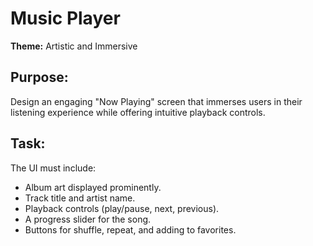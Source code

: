# Music Player

**Theme:** Artistic and Immersive

## Purpose:
Design an engaging "Now Playing" screen that immerses users in their listening experience while offering intuitive playback controls.

## Task:
The UI must include:
- Album art displayed prominently.
- Track title and artist name.
- Playback controls (play/pause, next, previous).
- A progress slider for the song.
- Buttons for shuffle, repeat, and adding to favorites.
